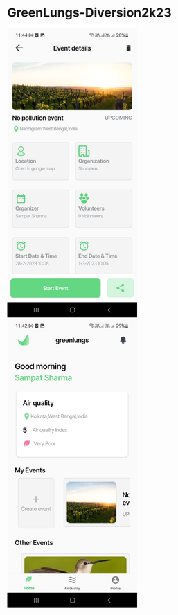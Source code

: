 # GreenLungs-Diversion2k23
<img src="https://github.com/sampatsharma143/GreenLungs-Diversion2k23/blob/6ce006fd0681cc823c997e5c62619467544cab1e/WhatsApp%20Image%202023-02-26%20at%2011.44.32%20AM.jpeg"  width="300" height="auto">
<img src="https://github.com/sampatsharma143/GreenLungs-Diversion2k23/blob/6ce006fd0681cc823c997e5c62619467544cab1e/WhatsApp%20Image%202023-02-26%20at%2011.43.11%20AM.jpeg"  width="300" height="auto">
